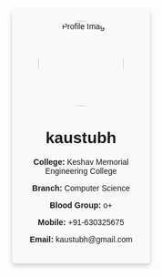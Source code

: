 <!DOCTYPE html>
<html lang="en">
<head>
    <meta charset="UTF-8">
    <meta name="viewport" content="width=device-width, initial-scale=1.0">
    <style>
        .card {
            box-shadow: 0 4px 8px 0 rgba(0,0,0,0.2);
            transition: 0.3s;
            width: 40%;
            border-radius: 5px;
            padding: 20px;
            text-align: center;
            background-color: #f9f9f9;
            margin: auto;
            font-family: Arial, sans-serif;
            margin-top: 8%;
        }
        img {
            border-radius: 50%;
            width: 150px;
            height: 150px;
        }
    </style>
</head>
<body>
    <div class="card">
        <img src="Microsoft_logo.svg.jpg" alt="Profile Image">
        <h1>kaustubh</h1>
        <p><b>College:</b> Keshav Memorial Engineering College</p>
        <p><b>Branch:</b> Computer Science</p>
        <p><b>Blood Group:</b> o+</p>
        <p><b>Mobile:</b> +91-630325675</p>
        <p><b>Email:</b> kaustubh@gmail.com</p>
    </div>
</body>
</html>

